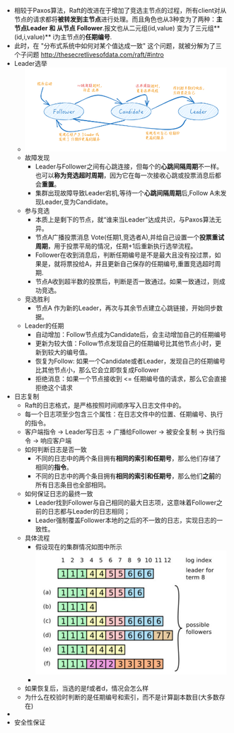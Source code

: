 - 相较于Paxos算法，Raft的改进在于增加了竞选主节点的过程，所有client对从节点的请求都将**被转发到主节点**进行处理。而且角色也从3种变为了两种：**主节点Leader 和 从节点 Follower**.报文也从二元组(id,value) 变为了三元组**(id,i,value)** i为主节点的**任期编号**.
- 此时，在 "分布式系统中如何对某个值达成一致" 这个问题，就被分解为了三个子问题 http://thesecretlivesofdata.com/raft/#intro
- Leader选举
	- ![image.png](../assets/image_1691650325344_0.png)
	- 故障发现
		- Leader与Follower之间有心跳连接，但每个的**心跳间隔周期**不一样。也可以**称为竞选超时周期**，因为它在每一次接收心跳或投票消息后都会**重置**。
		- 集群出现故障导致Leader宕机,等待一个**心跳间隔周期**后,Follow A未发现Leader,变为Candidate。
	- 参与竞选
		- 本质上是剩下的节点，就“谁来当Leader”达成共识，与Paxos算法无异。
		- 节点A广播投票消息 Vote(任期1,竞选者A),并给自己设置一个**投票重试周期**，用于投票平局的情况，任期+1后重新执行选举流程。
		- Follower在收到消息后，判断任期编号是不是最大且没有投过票，如果是，就将票投给A，并且更新自己保存的任期编号,重置竞选超时周期.
		- 节点A收到超半数的投票后，判断是否一致通过。如果一致通过，则成功竞选。
	- 竞选胜利
		- 节点A 作为新的Leader，再次与其余节点建立心跳链接，开始同步数据。
	- Leader的任期
		- 自动增加：Follow节点成为Candidate后，会主动增加自己的任期编号
		- 更新为较大值：Follow节点发现自己的任期编号比其他节点小时，更新到较大的编号值。
		- 恢复为Follow: 如果一个Candidate或者Leader，发现自己的任期编号比其他节点小，那么它会立即恢复成Follower
		- 拒绝消息：如果一个节点接收到 <= 任期编号值的请求，那么它会直接拒绝这个请求
- 日志复制
	- Raft的日志格式，是严格按照时间顺序写入日志文件中的。
	- 每一个日志项至少包含三个属性：在日志文件中的位置、任期编号、执行的指令。
	- 客户端指令 -> Leader写日志 -> 广播给Follower -> 被安全复制 -> 执行指令 -> 响应客户端
	- 如何判断日志是否一致
		- 不同的日志中的两个条目拥有**相同的索引和任期号**，那么他们存储了相同的**指令**。
		- 不同的日志中的两个条目拥有**相同的索引和任期号**，那么他们**之前**的所有日志条目也全部相同。
	- 如何保证日志的最终一致
		- Leader找到Follower与自己相同的最大日志项，这意味着Follower之前的日志都与Leader的日志相同；
		- Leader强制覆盖Follower本地的之后的不一致的日志，实现日志的一致性。
	- 具体流程
		- 假设现在的集群情况如图中所示 ![image.png](../assets/image_1691658462538_0.png)
		-
	- 如果恢复后，当选的是f或者d，情况会怎么样
	- 为什么在校验时判断的是任期编号和索引，而不是计算副本数目(大多数存在)
-
- 安全性保证